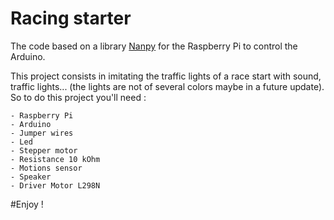# Racing starter 

The code based on a library [Nanpy](https://github.com/nanpy/nanpy-firmware) for the Raspberry Pi to control the Arduino.

This project consists in imitating the traffic lights of a race start with sound, traffic lights... (the lights are not of several colors maybe in a future update). So to do this project you'll need :

    - Raspberry Pi
    - Arduino
    - Jumper wires
    - Led
    - Stepper motor
    - Resistance 10 kOhm
    - Motions sensor
    - Speaker
    - Driver Motor L298N
   
#Enjoy !
